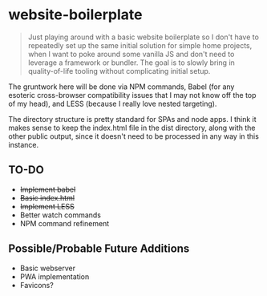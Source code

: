 # website-boilerplate

> Just playing around with a basic website boilerplate so I don't have to repeatedly set up the same initial solution for simple home projects, when I want to poke around some vanilla JS and don't need to leverage a framework or bundler. The goal is to slowly bring in quality-of-life tooling without complicating initial setup.

The gruntwork here will be done via NPM commands, Babel (for any esoteric cross-browser compatibility issues that I may not know off the top of my head), and LESS (because I really love nested targeting).

The directory structure is pretty standard for SPAs and node apps. I think it makes sense to keep the index.html file in the dist directory, along with the other public output, since it doesn't need to be processed in any way in this instance.

## TO-DO

- ~~Implement babel~~
- ~~Basic index.html~~
- ~~Implement LESS~~
- Better watch commands
- NPM command refinement

## Possible/Probable Future Additions

- Basic webserver
- PWA implementation
- Favicons?
